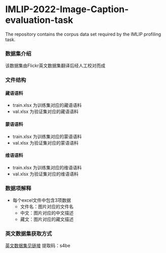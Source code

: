 # IMLIP-2022-Image-Caption-evaluation-task
The repository contains the corpus data set required by the IMLIP profiling task.
### 数据集介绍  
该数据集由Flickr英文数据集翻译后经人工校对而成  
### 文件结构  
#### 藏语语料  
- train.xlsx 为训练集对应的藏语语料  
- val.xlsx 为验证集对应的藏语语料  
#### 蒙语语料  
- train.xlsx 为训练集对应的蒙语语料  
- val.xlsx 为验证集对应的蒙语语料  
#### 维语语料  
- train.xlsx 为训练集对应的维语语料  
- val.xlsx 为验证集对应的维语语料  
### 数据项解释  
- 每个excel文件中包含3项数据  
  - 文件名：图片对应的文件名  
  - 中文：图片对应的中文描述  
  - 藏文：图片对应的藏文描述  
### 英文数据集获取方式
[英文数据集见链接](https://pan.baidu.com/s/1LRlQUL1MRipPL4MLOdExzg)
提取码：s4be
